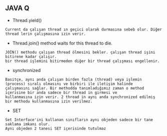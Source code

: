 ## JAVA Q
- Thread.yield()
```
Current da çalışan thread ın geçici olarak durmasına sebeb olur. Diğer thread lerin çalışmasına izin verir.
```
- Thread.join() method waits for this thread to die.
```
JOİN() methodu çalışan thread ölmesini bekler. çalışan thread işini bitirene kadar çalışır.
bir thread işlemini bitirmeden diğer bir thread çalışması engellenir.
```
- synchronized
```
Basitçe, aynı anda çalışan birden fazla (thread) veya işlemin (process) sıralı olmasını ve birbiri ile iletişim halinde 
çalışmasını sağlar. Bir methodda tanımladığımız zaman o method içerisine bir anda sadece bir thread in girmesi ve 
kullanmasına izin verir. 2 thread in aynı anda synchronized edilmiş bir methodu kullanmasına izin verilmez.
```
- SET
```
Set Interface'ini kullanan sınıfların aynı objeden sadece bir tane saklama imkanı olur. 
Aynı objeden 2 tanesi SET içerisinde tutulmaz
```

